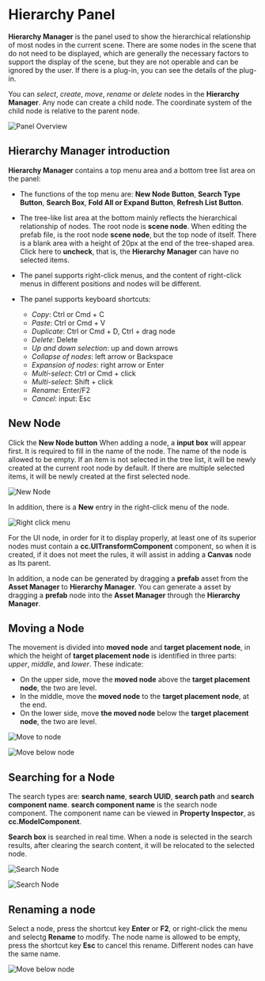 # Hierarchy Panel

**Hierarchy Manager** is the panel used to show the hierarchical relationship of most nodes in the current scene. There are some nodes in the scene that do not need to be displayed, which are generally the necessary factors to support the display of the scene, but they are not operable and can be ignored by the user. If there is a plug-in, you can see the details of the plug-in.

You can *select*, *create*, *move*, *rename* or *delete* nodes in the **Hierarchy Manager**. Any node can create a child node. The coordinate system of the child node is relative to the parent node.

![Panel Overview](img/thumb.gif)

## Hierarchy Manager introduction

**Hierarchy Manager** contains a top menu area and a bottom tree list area on the panel:

  - The functions of the top menu are: **New Node Button**, **Search Type Button**, **Search Box**, **Fold All or Expand Button**, **Refresh List Button**.
  - The tree-like list area at the bottom mainly reflects the hierarchical relationship of nodes. The root node is **scene node**. When editing the prefab file, is the root node **scene node**, but the top node of itself. There is a blank area with a height of 20px at the end of the tree-shaped area. Click here to **uncheck**, that is, the **Hierarchy Manager** can have no selected items.
  - The panel supports right-click menus, and the content of right-click menus in different positions and nodes will be different.
  - The panel supports keyboard shortcuts:

    - *Copy*: Ctrl or Cmd + C
    - *Paste*: Ctrl or Cmd + V
    - *Duplicate*: Ctrl or Cmd + D, Ctrl + drag node
    - *Delete*: Delete
    - *Up and down selection*: up and down arrows
    - *Collapse of nodes*: left arrow or Backspace
    - *Expansion of nodes*: right arrow or Enter
    - *Multi-select*: Ctrl or Cmd + click
    - *Multi-select*: Shift + click
    - *Rename*: Enter/F2
    - *Cancel*: input: Esc

## New Node

Click the **New Node button** When adding a node, a **input box** will appear first. It is required to fill in the name of the node. The name of the node is allowed to be empty. If an item is not selected in the tree list, it will be newly created at the current root node by default. If there are multiple selected items, it will be newly created at the first selected node.

![New Node](img/create.png)

In addition, there is a **New** entry in the right-click menu of the node.

![Right click menu](img/context-menu.png)

For the UI node, in order for it to display properly, at least one of its superior nodes must contain a **cc.UITransformComponent** component, so when it is created, if it does not meet the rules, it will assist in adding a **Canvas** node as Its parent.

In addition, a node can be generated by dragging a **prefab** asset from the **Asset Manager** to **Hierarchy Manager**.
You can generate a asset by dragging a **prefab** node into the **Asset Manager** through the **Hierarchy Manager**.

## Moving a Node

The movement is divided into **moved node** and **target placement node**, in which the height of **target placement node** is identified in three parts: *upper*, *middle*, and *lower*. These indicate:

- On the upper side, move the **moved node** above the **target placement node**, the two are level.
- In the middle, move the **moved node** to the **target placement node**, at the end.
- On the lower side, move **the moved node** below the **target placement node**, the two are level.

![Move to node](img/drop.png)

![Move below node](img/after.png)

## Searching for a  Node

The search types are: **search name**, **search UUID**, **search path** and **search component name**. **search component name** is the search node component. The component name can be viewed in **Property Inspector**, as **cc.ModelComponent**.

**Search box** is searched in real time. When a node is selected in the search results, after clearing the search content, it will be relocated to the selected node.

![Search Node](img/search-type.png)

![Search Node](img/search.png)

## Renaming a node

Select a node, press the shortcut key **Enter** or **F2**, or right-click the menu and selectg **Rename** to modify. The node name is allowed to be empty, press the shortcut key **Esc** to cancel this rename. Different nodes can have the same name.

![Move below node](img/rename.png)